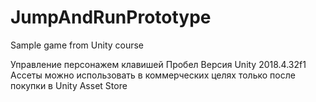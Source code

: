 # JumpAndRunPrototype
Sample game from Unity course

Управление персонажем клавишей Пробел
Версия Unity 2018.4.32f1
Ассеты можно использовать в коммерческих целях только после покупки в Unity Asset Store
